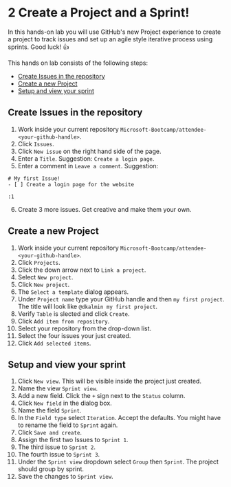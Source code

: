 # 2 Create a Project and a Sprint!

In this hands-on lab you will use GitHub's new Project experience to create a project to track issues and set up an agile style iterative process using sprints. Good luck! 👍

This hands on lab consists of the following steps:
- [Create Issues in the repository](#create-issues-in-the-repository)
- [Create a new Project](#create-a-new-project)
- [Setup and view your sprint](#setup-and-view-your-sprint)

## Create Issues in the repository
1. Work inside your current repository `Microsoft-Bootcamp/attendee-<your-github-handle>`.
2. Click `Issues`.
3. Click `New issue` on the right hand side of the page.
4. Enter a `Title`. Suggestion: `Create a login page`.
5. Enter a comment in `Leave a comment`. Suggestion:
```
# My first Issue! 
- [ ] Create a login page for the website

:1
```
6. Create 3 more issues. Get creative and make them your own.

## Create a new Project
1. Work inside your current repository `Microsoft-Bootcamp/attendee-<your-github-handle>`.
2. Click `Projects`.
3. Click the down arrow next to `Link a project`.
4. Select `New project`.
5. Click `New project`.
6. The `Select a template` dialog appears. 
7. Under `Project name` type your GitHub handle and then `my first project`. The title will look like `@dkalmin my first project`.
8. Verify `Table` is slected and click `Create`.
9. Click `Add item from repository`.
10. Select your repository from the drop-down list.
11. Select the four issues your just created.
12. Click `Add selected items`.

## Setup and view your sprint
1. Click `New view`. This will be visible inside the project just created.
2. Name the view `Sprint view`.
3. Add a new field. Click the `+` sign next to the `Status` column.
4. Click `New field` in the dialog box.
5. Name the field `Sprint`.
6. In the `Field type` select `Iteration`. Accept the defaults. You might have to rename the field to `Sprint` again.
7. Click `Save and create`.
8. Assign the first two Issues to `Sprint 1`.
9. The third issue to `Sprint 2`.
10. The fourth issue to `Sprint 3`.
11. Under the `Sprint view` dropdown select `Group` then `Sprint`. The project should group by sprint.
12. Save the changes to `Sprint view`.


